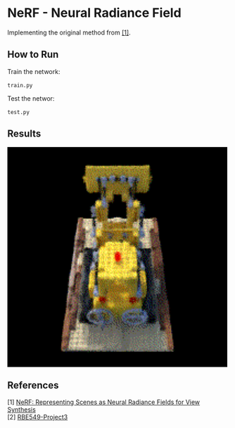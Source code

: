 # NeRF - Neural Radiance Field 
Implementing the original method from [[1]](https://arxiv.org/abs/2003.08934). 

## How to Run
Train the network:

```
train.py
```
Test the  networ:

```
test.py
```

## Results 

<img src="Results/NeRF.gif"  align="center" alt="Undistorted" width="500"/>

## References 
[1] [NeRF: Representing Scenes as Neural Radiance Fields for View Synthesis](https://arxiv.org/abs/2003.08934)  
[2] [RBE549-Project3](https://rbe549.github.io/fall2022/proj/p3/)

